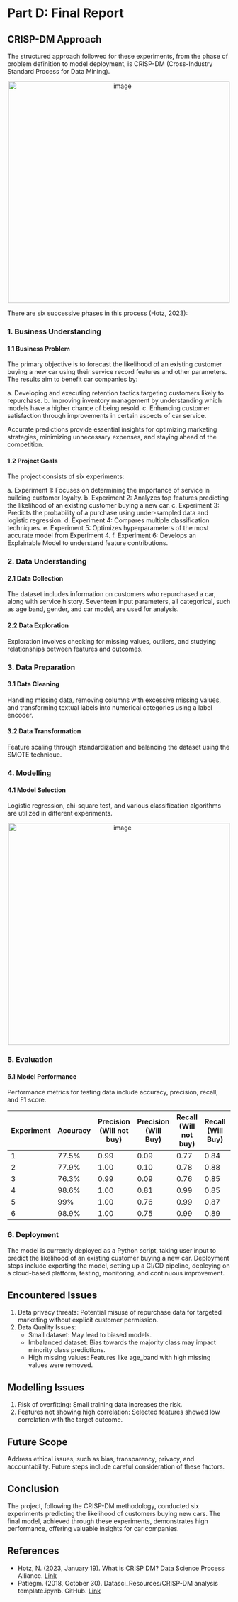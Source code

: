 # Part D: Final Report

## CRISP-DM Approach
The structured approach followed for these experiments, from the phase of problem definition to model deployment, is CRISP-DM (Cross-Industry Standard Process for Data Mining).
<div align="center">
<img width="500" alt="image" src="https://github.com/SavinaySingh/CRISP_DM/assets/21008903/682eb976-02b8-44a3-8d09-3f51a33bea8c">
</div>

There are six successive phases in this process (Hotz, 2023):

### 1. Business Understanding
#### 1.1 Business Problem
The primary objective is to forecast the likelihood of an existing customer buying a new car using their service record features and other parameters. The results aim to benefit car companies by:

a. Developing and executing retention tactics targeting customers likely to repurchase.
b. Improving inventory management by understanding which models have a higher chance of being resold.
c. Enhancing customer satisfaction through improvements in certain aspects of car service.

Accurate predictions provide essential insights for optimizing marketing strategies, minimizing unnecessary expenses, and staying ahead of the competition.

#### 1.2 Project Goals
The project consists of six experiments:

a. Experiment 1: Focuses on determining the importance of service in building customer loyalty.
b. Experiment 2: Analyzes top features predicting the likelihood of an existing customer buying a new car.
c. Experiment 3: Predicts the probability of a purchase using under-sampled data and logistic regression.
d. Experiment 4: Compares multiple classification techniques.
e. Experiment 5: Optimizes hyperparameters of the most accurate model from Experiment 4.
f. Experiment 6: Develops an Explainable Model to understand feature contributions.

### 2. Data Understanding
#### 2.1 Data Collection
The dataset includes information on customers who repurchased a car, along with service history. Seventeen input parameters, all categorical, such as age band, gender, and car model, are used for analysis.

#### 2.2 Data Exploration
Exploration involves checking for missing values, outliers, and studying relationships between features and outcomes.

### 3. Data Preparation
#### 3.1 Data Cleaning
Handling missing data, removing columns with excessive missing values, and transforming textual labels into numerical categories using a label encoder.

#### 3.2 Data Transformation
Feature scaling through standardization and balancing the dataset using the SMOTE technique.

### 4. Modelling
#### 4.1 Model Selection
Logistic regression, chi-square test, and various classification algorithms are utilized in different experiments.
<div align="center">
<img width="500" alt="image" src="https://github.com/SavinaySingh/CRISP_DM/assets/21008903/e59b6c6f-c15e-4b6f-b76d-75b3416b121d">
</div>

### 5. Evaluation
#### 5.1 Model Performance
Performance metrics for testing data include accuracy, precision, recall, and F1 score.

| Experiment | Accuracy | Precision (Will not buy) | Precision (Will Buy) | Recall (Will not buy) | Recall (Will Buy) | F1 Score |
|------------|----------|--------------------------|----------------------|------------------------|---------------------|----------|
| 1          | 77.5%    | 0.99                     | 0.09                 | 0.77                   | 0.84                | 0.87     |
| 2          | 77.9%    | 1.00                     | 0.10                 | 0.78                   | 0.88                | 0.87     |
| 3          | 76.3%    | 0.99                     | 0.09                 | 0.76                   | 0.85                | 0.87     |
| 4          | 98.6%    | 1.00                     | 0.81                 | 0.99                   | 0.85                | 1.00     |
| 5          | 99%      | 1.00                     | 0.76                 | 0.99                   | 0.87                | 0.99     |
| 6          | 98.9%    | 1.00                     | 0.75                 | 0.99                   | 0.89                | 0.99     |

### 6. Deployment
The model is currently deployed as a Python script, taking user input to predict the likelihood of an existing customer buying a new car. Deployment steps include exporting the model, setting up a CI/CD pipeline, deploying on a cloud-based platform, testing, monitoring, and continuous improvement.

## Encountered Issues
1. Data privacy threats: Potential misuse of repurchase data for targeted marketing without explicit customer permission.
2. Data Quality Issues:
   - Small dataset: May lead to biased models.
   - Imbalanced dataset: Bias towards the majority class may impact minority class predictions.
   - High missing values: Features like age_band with high missing values were removed.

## Modelling Issues
1. Risk of overfitting: Small training data increases the risk.
2. Features not showing high correlation: Selected features showed low correlation with the target outcome.

## Future Scope
Address ethical issues, such as bias, transparency, privacy, and accountability. Future steps include careful consideration of these factors.

## Conclusion
The project, following the CRISP-DM methodology, conducted six experiments predicting the likelihood of customers buying new cars. The final model, achieved through these experiments, demonstrates high performance, offering valuable insights for car companies.

## References
- Hotz, N. (2023, January 19). What is CRISP DM? Data Science Process Alliance. [Link](https://www.datascience-pm.com/crisp-dm-2/)
- Patiegm. (2018, October 30). Datasci_Resources/CRISP-DM analysis template.ipynb. GitHub. [Link](https://github.com/patiegm/Datasci_Resources/blob/master/CRISP-DM%20Analysis%20Template.ipynb)
